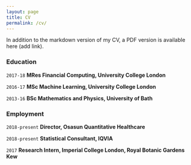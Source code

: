 ```yaml
---
layout: page
title: CV
permalink: /cv/
---
```


In addition to the markdown version of my CV, a PDF version is available here (add link).

### Education

`2017-18`
__MRes Financial Computing, University College London__

`2016-17`
__MSc Machine Learning, University College London__

`2013-16`
__BSc Mathematics and Physics, University of Bath__


### Employment

`2018-present`
__Director, Osasun Quantitative Healthcare__

`2018-present`
__Statistical Consultant, IQVIA__

`2017`
__Research Intern, Imperial College London, Royal Botanic Gardens Kew__
